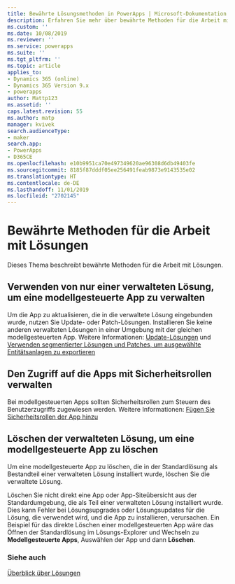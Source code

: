 ```yaml
---
title: Bewährte Lösungsmethoden in PowerApps | Microsoft-Dokumentation
description: Erfahren Sie mehr über bewährte Methoden für die Arbeit mit Lösungen
ms.custom: ''
ms.date: 10/08/2019
ms.reviewer: ''
ms.service: powerapps
ms.suite: ''
ms.tgt_pltfrm: ''
ms.topic: article
applies_to:
- Dynamics 365 (online)
- Dynamics 365 Version 9.x
- powerapps
author: Mattp123
ms.assetid: ''
caps.latest.revision: 55
ms.author: matp
manager: kvivek
search.audienceType:
- maker
search.app:
- PowerApps
- D365CE
ms.openlocfilehash: e10b9951ca70e497349620ae96308d6db49403fe
ms.sourcegitcommit: 8185f87dddf05ee256491feab9873e9143535e02
ms.translationtype: HT
ms.contentlocale: de-DE
ms.lasthandoff: 11/01/2019
ms.locfileid: "2702145"
---
```

# <a name="best-practices-when-working-with-solutions"></a>Bewährte Methoden für die Arbeit mit Lösungen 
Dieses Thema beschreibt bewährte Methoden für die Arbeit mit Lösungen. 


## <a name="use-a-single-managed-solution-to-manage-a-model-driven-app"></a>Verwenden von nur einer verwalteten Lösung, um eine modellgesteuerte App zu verwalten 
Um die App zu aktualisieren, die in die verwaltete Lösung eingebunden wurde, nutzen Sie Update- oder Patch-Lösungen. Installieren Sie keine anderen verwalteten Lösungen in einer Umgebung mit der gleichen modellgesteuerten App. Weitere Informationen: [Update-Lösungen](import-update-export-solutions.md#update-solutions) und [Verwenden segmentierter Lösungen und Patches, um ausgewählte Entitätsanlagen zu exportieren](use-segmented-solutions-patches-simplify-updates.md) 


## <a name="use-security-roles-to-manage-app-access"></a>Den Zugriff auf die Apps mit Sicherheitsrollen verwalten
Bei modellgesteuerten Apps sollten Sicherheitsrollen zum Steuern des Benutzerzugriffs zugewiesen werden. Weitere Informationen: [Fügen Sie Sicherheitsrollen der App hinzu](../model-driven-apps/share-model-driven-app.md#add-security-roles-to-the-app) 

## <a name="delete-the-managed-solution-to-delete-a-model-driven-app"></a>Löschen der verwalteten Lösung, um eine modellgesteuerte App zu löschen 
Um eine modellgesteuerte App zu löschen, die in der Standardlösung als Bestandteil einer verwalteten Lösung installiert wurde, löschen Sie die verwaltete Lösung. 

Löschen Sie nicht direkt eine App oder App-Siteübersicht aus der Standardumgebung, die als Teil einer verwalteten Lösung installiert wurde. Dies kann Fehler bei Lösungsupgrades oder Lösungsupdates für die Lösung, die verwendet wird, und die App zu installieren, verursachen. Ein Beispiel für das direkte Löschen einer modellgesteuerten App wäre das Öffnen der Standardlösung im Lösungs-Explorer und Wechseln zu **Modellgesteuerte Apps**, Auswählen der App und dann **Löschen**.

### <a name="see-also"></a>Siehe auch
[Überblick über Lösungen](solutions-overview.md)
